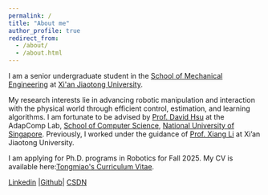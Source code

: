 ```yaml
---
permalink: /
title: "About me"
author_profile: true
redirect_from: 
  - /about/
  - /about.html
---
```


I am a senior undergraduate student in the [School of Mechanical Engineering](http://mec.xjtu.edu.cn/) at [Xi'an Jiaotong University](https://www.xjtu.edu.cn/). 

My research interests lie in advancing robotic manipulation and interaction with the physical world through efficient control, estimation, and learning algorithms. I am fortunate to be advised by  [Prof. David Hsu](https://www.comp.nus.edu.sg/~dyhsu/) at the AdapComp Lab, [School of Computer Science](https://www.comp.nus.edu.sg/cs/), [National University of Singapore](https://www.nus.edu.sg/). Previously, I worked under the guidance of [Prof. Xiang Li](https://gr.xjtu.edu.cn/web/lixiang) at Xi’an Jiaotong University.

I am applying for Ph.D. programs in Robotics for Fall 2025. My CV is available here:[Tongmiao's Curriculum Vitae](../assets/Curriculum_Vitae.pdf). 

[Linkedin](https://www.linkedin.com/in/xtongmiao)
|[Github](https://github.com/Tamphie/)|
[CSDN](https://blog.csdn.net/weixin_68087022?ops_request_misc=%7B%22request%5Fid%22%3A%2206d40b7aea6bd974dda69d4b606ac7e6%22%2C%22scm%22%3A%2220140713.130064515..%22%7D&request_id=06d40b7aea6bd974dda69d4b606ac7e6&biz_id=206&utm_medium=distribute.pc_search_result.none-task-user-null-1-151505242-null-null.nonecase&utm_term=%E5%96%B5%E5%96%9C%E6%AC%A2%E6%95%B2%E7%94%B5%E8%84%91&spm=1018.2226.3001.4351)


